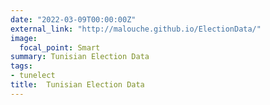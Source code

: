 ```yaml
---
date: "2022-03-09T00:00:00Z"
external_link: "http://malouche.github.io/ElectionData/"
image:
  focal_point: Smart
summary: Tunisian Election Data 
tags:
- tunelect
title:  Tunisian Election Data 
---
```

